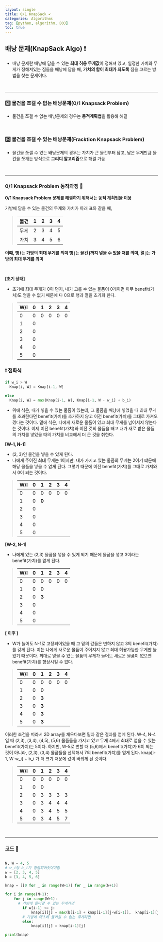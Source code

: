 ```yaml
---
layout: single
title: 0/1 KnapSack ✔
categories: Algorithms
tag: [python, algorithm, BOJ]
toc: true
---
```


## 배낭 문제(KnapSack Algo) ❗

- 배낭 문제란 배낭에 담을 수 있는 **최대 허용 무게값**이 정해져 있고, 일정한 가치와 무게가 정해져있는 짐들을 배낭에 담을 때,
  **가치의 합이 최대가 되도록** 짐을 고르는 방법을 찾는 문제이다.

<br>
<hr>

### 1️⃣ 물건을 쪼갤 수 없는 배낭문제(0/1 Knapsack Problem)

- 물건을 쪼갤 수 없는 배낭문제의 경우는 **동적계획법**을 활용해 해결

<br>

### 2️⃣ 물건을 쪼갤 수 있는 배낭문제(Fracktion Knapsack Problem)

- 물건을 쪼갤 수 있는 배낭문제의 경우는 가치가 큰 물건부터 담고, 남은 무게만큼 물건을 쪼개는 방식으로 **그리디 알고리즘**으로 해결 가능

<br>
<hr>

### 0/1 Knapsack Problem 동작과정 🔽

**0/1 Knapsack Problem 문제를 해결하기 위해서는 동적 계획법을 이용**
<br>

가방에 담을 수 있는 물건의 무게와 가치가 아래 표와 같을 때,

> | 물건 | 1   | 2   | 3   | 4   |
> | ---- | --- | --- | --- | --- |
> | 무게 | 2   | 3   | 4   | 5   |
> | 가치 | 3   | 4   | 5   | 6   |

**이때, 행 i는 가방의 최대 무게를 의미 행 j는 물건 j까지 넣을 수 있을 때를 의미, 열 j는 가방의 최대 무게를 의미**

<br>

**[초기 상태]**

- 초기에 최대 무게가 0이 던지, 내가 고를 수 있는 물품이 0개이면 아무 benefit(가치)도 얻을 수 없기 때문에 다 0으로 행과 열을 초기화 한다.

> | W/I | 0   | 1   | 2   | 3   | 4   |
> | --- | --- | --- | --- | --- | --- |
> | 0   | 0   | 0   | 0   | 0   | 0   |
> | 1   | 0   |     |     |     |     |
> | 2   | 0   |     |     |     |     |
> | 3   | 0   |     |     |     |     |
> | 4   | 0   |     |     |     |     |
> | 5   | 0   |     |     |     |     |

### ❗ 점화식

```python
if w_i > W
  Knap[i, W] = Knap[i-1, W]

else
  Knap[i, W] = max(Knap[i-1, W], Knap[i-1, W - w_i] + b_i)
```

- 위에 식은, 내가 넣을 수 있는 물품이 있는데, 그 물품을 배낭에 넣었을 때 최대 무게를 초과한다면 benefit(가치)를 추가하지 않고 이전 benefit(가치)를 그대로 가져오겠다는 것이다. 밑에 식은, 나에게 새로운 물품이 있고 최대 무게를 넘어서지 않는다는 것이다. 이제 이전 benefit(가치)와 이전 것의 물품을 빼고 내가 새로 받은 물품의 가치를 넣었을 때의 가치를 비교해서 더 큰 것을 취한다.

**[W-1, N-1]**

- (2, 3)인 물건을 넣을 수 있게 된다.
- 나에게 주어진 최대 무게는 1이지만, 내가 가지고 있는 물품의 무게는 2이기 떄문에 해당 물품을 넣을 수 없게 된다. 그렇기 때문에 이전 benefit(가치)를 그대로 가져와서 0이 되는 것이다.

> | W/I | 0   | 1     | 2   | 3   | 4   |
> | --- | --- | ----- | --- | --- | --- |
> | 0   | 0   | 0     | 0   | 0   | 0   |
> | 1   | 0   | **0** |     |     |     |
> | 2   | 0   |       |     |     |     |
> | 3   | 0   |       |     |     |     |
> | 4   | 0   |       |     |     |     |
> | 5   | 0   |       |     |     |     |

**[W-2, N-1]**

- 나에게 있는 (2,3) 물품을 넣을 수 있게 되기 때문에 물품을 넣고 3이라는 benefit(가치)를 얻게 된다.

> | W/I | 0   | 1     | 2   | 3   | 4   |
> | --- | --- | ----- | --- | --- | --- |
> | 0   | 0   | 0     | 0   | 0   | 0   |
> | 1   | 0   | 0     |     |     |     |
> | 2   | 0   | **3** |     |     |     |
> | 3   | 0   |       |     |     |     |
> | 4   | 0   |       |     |     |     |
> | 5   | 0   |       |     |     |     |

**[ 이후 ]**

- W가 늘어도 N-1로 고정되어있을 때 그 밑의 값들은 변하지 않고 3의 benefit(가치)를 갖게 된다. 이는 나에게 새로운 물품이 주어지지 않고 최대 허용가능한 무게만 늘었기 때문이다. 최대로 넣을 수 있는 물품의 무게가 늘어도 새로운 물품이 없으면 benefit(가치)를 향상시킬 수 없다.

> | W/I | 0   | 1     | 2   | 3   | 4   |
> | --- | --- | ----- | --- | --- | --- |
> | 0   | 0   | 0     | 0   | 0   | 0   |
> | 1   | 0   | 0     |     |     |     |
> | 2   | 0   | **3** |     |     |     |
> | 3   | 0   | **3** |     |     |     |
> | 4   | 0   | **3** |     |     |     |
> | 5   | 0   | **3** |     |     |     |

이러한 조건을 따라서 2D array를 채우다보면 밑과 같은 결과를 얻게 된다. W-4, N-4일 때 (2,3), (3,4), (4,5), (5,6) 물품들을 가지고 있고 무게 4에서 최대로 얻을 수 있는 benefit(가치)는 5이다. 하지만, W-5로 변할 때 (5,6)에서 benefit(가치)가 6이 되는 것이 아니라, (2,3), (3,4) 물품들을 선택해서 7의 benefit(가치)를 얻게 된다. knap[i-1, W-w_i] + b_i 가 더 크기 때문에 값이 바뀌게 된 것이다.

> | W/I | 0   | 1   | 2   | 3   | 4   |
> | --- | --- | --- | --- | --- | --- |
> | 0   | 0   | 0   | 0   | 0   | 0   |
> | 1   | 0   | 0   |     |     |     |
> | 2   | 0   | 3   | 3   | 3   | 3   |
> | 3   | 0   | 3   | 4   | 4   | 4   |
> | 4   | 0   | 3   | 4   | 5   | 5   |
> | 5   | 0   | 3   | 4   | 5   | 7   |

<br>

<hr>

### 코드 🚀

```python

N, W = 4, 5
# w_i당 b_i가 정렬되어잇어야함
w = [2, 3, 4, 5]
b = [3, 4, 5, 6]

knap = [[0 for _ in range(W+1)] for _ in range(N+1)]

for i in range(N+1):
    for j in range(W+1):
      # 가방에 들어갈 수 있는 무게라면
        if w[i-1] <= j:
            knap[i][j] = max(b[i-1] + knap[i-1][j-w[i-1]],  knap[i-1][j])
        # 가방에 애초에 들어갈 수 없는 무게라면
        else:
            knap[i][j] = knap[i-1][j]

print(knap)


```
